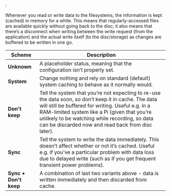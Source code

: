 :

Whenever you read or write data to the filesystems, the information is 
kept (cached) in memory for a while. This means that regularly-accessed 
files are available quickly without going back to the disc; it also 
means that there’s a disconnect when writing between the write request 
(from the application) and the actual write itself (to the disc/storage) 
as changes are buffered to be written in one go.

Scheme                 | Description 
-----------------------|------------
**Unknown**            | A placeholder status, meaning that the configuration isn’t properly set.
**System**             | Change nothing and rely on standard (default) system caching to behave as it normally would.
**Don't keep**         | Tell the system that you’re not expecting to re-use the data soon, so don’t keep it in cache. The data will still be buffered for writing. Useful e.g. in a RAM-limited system like a Pi (given that you’re unlikely to be watching while recording, so data can be discarded now and read back from disc later).
**Sync**               | Tell the system to write the data immediately. This doesn’t affect whether or not it’s cached. Useful e.g. if you’ve a particular problem with data loss due to delayed write (such as if you get frequent transient power problems).
**Sync + Don't keep**  | A combination of last two variants above - data is written immediately and then discarded from cache.
